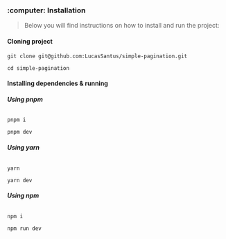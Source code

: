 <h3 id="running">:computer: Installation</h3>

> Below you will find instructions on how to install and run the project:

<h4><strong>Cloning project</strong></h4>

```
git clone git@github.com:LucasSantus/simple-pagination.git
```

```
cd simple-pagination
```

<h4><strong>Installing dependencies & running</strong></h4>

<h6><strong>Using pnpm</strong></h6>

```
pnpm i
```

```
pnpm dev
```

<h6><strong>Using yarn</strong></h6>

```
yarn
```

```
yarn dev
```

<h6><strong>Using npm</strong></h6>

```
npm i
```

```
npm run dev
```
